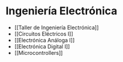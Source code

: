 # Ingeniería Electrónica

- [[Taller de Ingeniería Electrónica]]
- [[Circuitos Eléctricos I]]
- [[Electrónica Análoga I]]
- [[Electrónica Digital I]]
- [[Microcontrollers]]